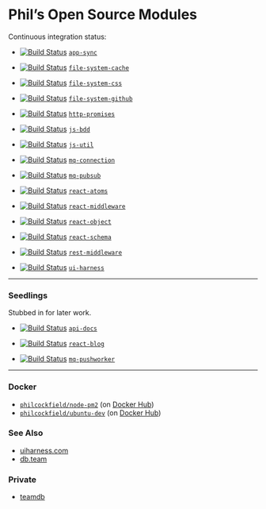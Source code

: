 # Phil’s Open Source Modules
Continuous integration status:



- [![Build Status](https://travis-ci.org/philcockfield/app-sync.svg)](https://travis-ci.org/philcockfield/app-sync) [`app-sync`](https://github.com/philcockfield/app-sync)

- [![Build Status](https://travis-ci.org/philcockfield/file-system-cache.svg)](https://travis-ci.org/philcockfield/file-system-cache) [`file-system-cache`](https://github.com/philcockfield/file-system-cache)

- [![Build Status](https://travis-ci.org/philcockfield/file-system-css.svg?branch=master)](https://travis-ci.org/philcockfield/file-system-css) [`file-system-css`](https://github.com/philcockfield/file-system-css)

- [![Build Status](https://travis-ci.org/philcockfield/file-system-github.svg)](https://travis-ci.org/philcockfield/file-system-github) [`file-system-github`](https://github.com/philcockfield/file-system-github)

- [![Build Status](https://travis-ci.org/philcockfield/http-promises.svg)](https://travis-ci.org/philcockfield/http-promises) [`http-promises`](https://github.com/philcockfield/http-promises)

- [![Build Status](https://travis-ci.org/philcockfield/js-bdd.svg)](https://travis-ci.org/philcockfield/js-bdd) [`js-bdd`](https://github.com/philcockfield/js-bdd)

- [![Build Status](https://travis-ci.org/philcockfield/js-util.svg?branch=master)](https://travis-ci.org/philcockfield/js-util) [`js-util`](https://github.com/philcockfield/js-util)

- [![Build Status](https://travis-ci.org/philcockfield/mq-connection.svg)](https://travis-ci.org/philcockfield/mq-connection) [`mq-connection`](https://github.com/philcockfield/mq-connection)

- [![Build Status](https://travis-ci.org/philcockfield/mq-pubsub.svg)](https://travis-ci.org/philcockfield/mq-pubsub) [`mq-pubsub`](https://github.com/philcockfield/mq-pubsub)

- [![Build Status](https://travis-ci.org/philcockfield/react-atoms.svg?branch=master)](https://travis-ci.org/philcockfield/react-atoms) [`react-atoms`](https://github.com/philcockfield/react-atoms)

- [![Build Status](https://travis-ci.org/philcockfield/react-middleware.svg?branch=master)](https://travis-ci.org/philcockfield/react-middleware) [`react-middleware`](https://github.com/philcockfield/react-middleware)

- [![Build Status](https://travis-ci.org/philcockfield/react-object.svg?branch=master)](https://travis-ci.org/philcockfield/react-object) [`react-object`](https://github.com/philcockfield/react-object)

- [![Build Status](https://travis-ci.org/philcockfield/react-schema.svg?branch=master)](https://travis-ci.org/philcockfield/react-schema) [`react-schema`](https://github.com/philcockfield/react-schema)

- [![Build Status](https://travis-ci.org/philcockfield/rest-middleware.svg?branch=master)](https://travis-ci.org/philcockfield/rest-middleware) [`rest-middleware`](https://github.com/philcockfield/rest-middleware)

- [![Build Status](https://travis-ci.org/philcockfield/ui-harness.svg)](https://travis-ci.org/philcockfield/ui-harness) [`ui-harness`](https://github.com/philcockfield/ui-harness)

---

### Seedlings
Stubbed in for later work.

- [![Build Status](https://travis-ci.org/philcockfield/api-docs.svg)](https://travis-ci.org/philcockfield/api-docs) [`api-docs`](https://github.com/philcockfield/api-docs)

- [![Build Status](https://travis-ci.org/philcockfield/react-blog.svg)](https://travis-ci.org/philcockfield/react-blog) [`react-blog`](https://github.com/philcockfield/react-blog)

- [![Build Status](https://travis-ci.org/philcockfield/mq-pushworker.svg)](https://travis-ci.org/philcockfield/mq-pushworker) [`mq-pushworker`](https://github.com/philcockfield/mq-pushworker)

---

### Docker

- [`philcockfield/node-pm2`](https://github.com/philcockfield/node-pm2) (on [Docker Hub](https://hub.docker.com/r/philcockfield/node-pm2/))
- [`philcockfield/ubuntu-dev`](https://github.com/philcockfield/) (on [Docker Hub](https://hub.docker.com/r/philcockfield/ubuntu-dev/))


### See Also

- [uiharness.com](http://uiharness.com/)
- [db.team](http://db.team/)

### Private

- [teamdb](https://github.com/philcockfield/teamdb)
